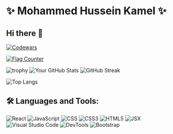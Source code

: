 #                                      ✨ Mohammed Hussein Kamel  ✨

## Hi there 👋
[![Codewars](https://www.codewars.com/users/Eng.MohammedHussein/badges/large)](https://www.codewars.com/users/Eng.MohammedHussein)

<a href="https://info.flagcounter.com/De1O"><img src="https://s01.flagcounter.com/count2/De1O/bg_FFFFFF/txt_000000/border_CCCCCC/columns_2/maxflags_10/viewers_0/labels_0/pageviews_0/flags_0/percent_0/" alt="Flag Counter" border="0"></a>

<!--
## Star History

[![Star History Chart](https://api.star-history.com/svg?repos=WLMEY/Tabib,WLMEY/furniflex_project_react&type=Date)](https://star-history.com/#WLMEY/Tabib&WLMEY/furniflex_project_react&Date)
--!>
<!--
**WLMEY/WLMEY** is a ✨ _special_ ✨ repository because its `README.md` (this file) appears on your GitHub profile.

Here are some ideas to get you started:

- 🔭 I’m currently working on ...
- 🌱 I’m currently learning ...
- 👯 I’m looking to collaborate on ...
- 🤔 I’m looking for help with ...
- 💬 Ask me about ...
- 📫 How to reach me: ...
- 😄 Pronouns: ...
- ⚡ Fun fact: ...
-->



![trophy](https://github-profile-trophy.vercel.app/?username=WLMEY)
![Your GitHub Stats](https://github-readme-stats.vercel.app/api?username=WLMEY&show_icons=true&theme=radical)
![GitHub Streak](https://streak-stats.demolab.com/?user=WLMEY&theme=radical)

![Top Langs](https://github-readme-stats.vercel.app/api/top-langs/?username=WLMEY&theme=radical)


## 🛠️ Languages and Tools:

![React](https://img.shields.io/badge/-React-blue?style=flat-square&logo=react&logoColor=white)
![JavaScript](https://img.shields.io/badge/-JavaScript-yellow?style=flat-square&logo=javascript&logoColor=white)
![CSS](https://img.shields.io/badge/-CSS-blue?style=flat-square&logo=css3&logoColor=white)
![CSS3](https://img.shields.io/badge/-CSS3-blueviolet?style=flat-square&logo=css3&logoColor=white)
![HTML5](https://img.shields.io/badge/-HTML5-orange?style=flat-square&logo=html5&logoColor=white)
![JSX](https://img.shields.io/badge/-JSX-blue?style=flat-square&logo=react&logoColor=white)
![Visual Studio Code](https://img.shields.io/badge/-Visual%20Studio%20Code-blue?style=flat-square&logo=visual-studio-code&logoColor=white)
![DevTools](https://img.shields.io/badge/-DevTools-red?style=flat-square&logo=google-chrome&logoColor=white)
![Bootstrap ](https://img.shields.io/badge/-Bootstrap-blue?style=flat-square&logo=Bootstrap&logoColor=white)












